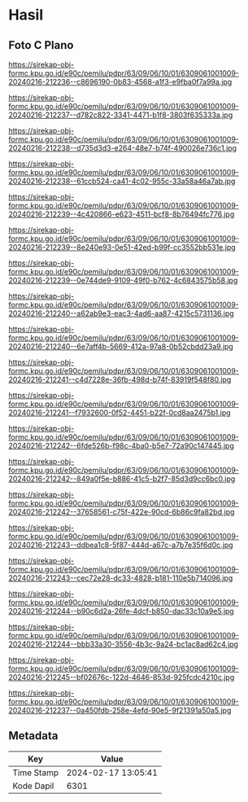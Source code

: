 # Hasil

## Foto C Plano

https://sirekap-obj-formc.kpu.go.id/e90c/pemilu/pdpr/63/09/06/10/01/6309061001009-20240216-212236--c8696190-0b83-4568-a1f3-e9fba0f7a99a.jpg

https://sirekap-obj-formc.kpu.go.id/e90c/pemilu/pdpr/63/09/06/10/01/6309061001009-20240216-212237--d782c822-3341-4471-b1f8-3803f635333a.jpg

https://sirekap-obj-formc.kpu.go.id/e90c/pemilu/pdpr/63/09/06/10/01/6309061001009-20240216-212238--d735d3d3-e264-48e7-b74f-490026e736c1.jpg

https://sirekap-obj-formc.kpu.go.id/e90c/pemilu/pdpr/63/09/06/10/01/6309061001009-20240216-212238--61ccb524-ca41-4c02-955c-33a58a46a7ab.jpg

https://sirekap-obj-formc.kpu.go.id/e90c/pemilu/pdpr/63/09/06/10/01/6309061001009-20240216-212239--4c420866-e623-4511-bcf8-8b76494fc776.jpg

https://sirekap-obj-formc.kpu.go.id/e90c/pemilu/pdpr/63/09/06/10/01/6309061001009-20240216-212239--8e240e93-0e51-42ed-b99f-cc3552bb531e.jpg

https://sirekap-obj-formc.kpu.go.id/e90c/pemilu/pdpr/63/09/06/10/01/6309061001009-20240216-212239--0e744de9-9109-49f0-b762-4c6843575b58.jpg

https://sirekap-obj-formc.kpu.go.id/e90c/pemilu/pdpr/63/09/06/10/01/6309061001009-20240216-212240--a62ab9e3-eac3-4ad6-aa87-4215c5731136.jpg

https://sirekap-obj-formc.kpu.go.id/e90c/pemilu/pdpr/63/09/06/10/01/6309061001009-20240216-212240--6e7aff4b-5669-412a-97a8-0b52cbdd23a9.jpg

https://sirekap-obj-formc.kpu.go.id/e90c/pemilu/pdpr/63/09/06/10/01/6309061001009-20240216-212241--c4d7228e-36fb-498d-b74f-83919f548f80.jpg

https://sirekap-obj-formc.kpu.go.id/e90c/pemilu/pdpr/63/09/06/10/01/6309061001009-20240216-212241--f7932600-0f52-4451-b22f-0cd8aa2475b1.jpg

https://sirekap-obj-formc.kpu.go.id/e90c/pemilu/pdpr/63/09/06/10/01/6309061001009-20240216-212242--6fde526b-f98c-4ba0-b5e7-72a90c147445.jpg

https://sirekap-obj-formc.kpu.go.id/e90c/pemilu/pdpr/63/09/06/10/01/6309061001009-20240216-212242--849a0f5e-b886-41c5-b2f7-85d3d9cc6bc0.jpg

https://sirekap-obj-formc.kpu.go.id/e90c/pemilu/pdpr/63/09/06/10/01/6309061001009-20240216-212242--37658561-c75f-422e-90cd-6b86c9fa82bd.jpg

https://sirekap-obj-formc.kpu.go.id/e90c/pemilu/pdpr/63/09/06/10/01/6309061001009-20240216-212243--ddbea1c8-5f87-444d-a67c-a7b7e35f6d0c.jpg

https://sirekap-obj-formc.kpu.go.id/e90c/pemilu/pdpr/63/09/06/10/01/6309061001009-20240216-212243--cec72e28-dc33-4828-b181-110e5b714096.jpg

https://sirekap-obj-formc.kpu.go.id/e90c/pemilu/pdpr/63/09/06/10/01/6309061001009-20240216-212244--b90c6d2a-26fe-4dcf-b850-dac33c10a9e5.jpg

https://sirekap-obj-formc.kpu.go.id/e90c/pemilu/pdpr/63/09/06/10/01/6309061001009-20240216-212244--bbb33a30-3556-4b3c-9a24-bc1ac8ad62c4.jpg

https://sirekap-obj-formc.kpu.go.id/e90c/pemilu/pdpr/63/09/06/10/01/6309061001009-20240216-212245--bf02676c-122d-4646-853d-925fcdc4210c.jpg

https://sirekap-obj-formc.kpu.go.id/e90c/pemilu/pdpr/63/09/06/10/01/6309061001009-20240216-212237--0a450fdb-258e-4efd-90e5-9f21391a50a5.jpg


## Metadata

| Key        | Value               |
| ---------- | ------------------- |
| Time Stamp | 2024-02-17 13:05:41 |
| Kode Dapil | 6301                |



